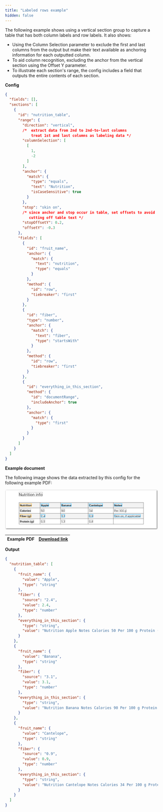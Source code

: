 ```yaml
---
title: "Labeled rows example"
hidden: false
---
```


The following example shows using a vertical section group to capture a table that has both column labels and row labels. It also shows:

- Using the Column Selection parameter to exclude the first and last columns from the output but make their text available as anchoring information for each outputted column.
- To aid column recognition, excluding the anchor from the vertical section using the Offset Y parameter.
- To illustrate each section's range, the config includes a field that outputs the entire contents of each section.



**Config**

```json
{
  "fields": [],
  "sections": [
    {
      "id": "nutrition_table",
      "range": {
        "direction": "vertical",
        /*  extract data from 2nd to 2nd-to-last columns
            treat 1st and last columns as labeling data */
        "columnSelection": [
          [
            1,
            -2
          ]
        ],
        "anchor": {
          "match": {
            "type": "equals",
            "text": "Nutrition",
            "isCaseSensitive": true
          }
        },
        "stop": "skin on",
        /* since anchor and stop occur in table, set offsets to avoid 
           cutting off table text */
        "stopOffsetY": 0.2,
        "offsetY": -0.3
      },
      "fields": [
        {
          "id": "fruit_name",
          "anchor": {
            "match": {
              "text": "nutrition",
              "type": "equals"
            }
          },
          "method": {
            "id": "row",
            "tiebreaker": "first"
          }
        },
        {
          "id": "fiber",
          "type": "number",
          "anchor": {
            "match": {
              "text": "fiber",
              "type": "startsWith"
            }
          },
          "method": {
            "id": "row",
            "tiebreaker": "first"
          }
        },
        {
          "id": "everything_in_this_section",
          "method": {
            "id": "documentRange",
            "includeAnchor": true
          },
          "anchor": {
            "match": {
              "type": "first"
            }
          }
        }
      ]
    }
  ]
}
```

**Example document**

The following image shows the data extracted by this config for the following example PDF:

![Click to enlarge](https://raw.githubusercontent.com/sensible-hq/sensible-docs/main/readme-sync/assets/v0/images/final/vertical_sections_labeled_rows.png)

| Example PDF | [Download link](https://raw.githubusercontent.com/sensible-hq/sensible-docs/main/readme-sync/assets/v0/pdfs/vertical_sections_labeled_rows.pdf) |
| ------------------- | ------------------------------------------------------------ |

**Output**

```json
{
  "nutrition_table": [
    {
      "fruit_name": {
        "value": "Apple",
        "type": "string"
      },
      "fiber": {
        "source": "2.4",
        "value": 2.4,
        "type": "number"
      },
      "everything_in_this_section": {
        "type": "string",
        "value": "Nutrition Apple Notes Calories 50 Per 100 g Protein (g) 0.5 Fiber (g) 2.4 Skin on, if applicable"
      }
    },
    {
      "fruit_name": {
        "value": "Banana",
        "type": "string"
      },
      "fiber": {
        "source": "3.1",
        "value": 3.1,
        "type": "number"
      },
      "everything_in_this_section": {
        "type": "string",
        "value": "Nutrition Banana Notes Calories 90 Per 100 g Protein (g) 1.3 Fiber (g) 3.1 Skin on, if applicable"
      }
    },
    {
      "fruit_name": {
        "value": "Cantelope",
        "type": "string"
      },
      "fiber": {
        "source": "0.9",
        "value": 0.9,
        "type": "number"
      },
      "everything_in_this_section": {
        "type": "string",
        "value": "Nutrition Cantelope Notes Calories 34 Per 100 g Protein (g) 0.8 Fiber (g) 0.9 Skin on, if applicable"
      }
    }
  ]
}
```
